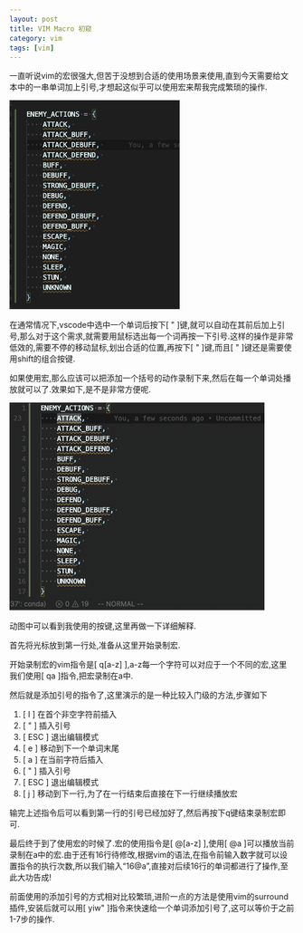```yaml
---
layout: post
title: VIM Macro 初窥
category: vim
tags: [vim]
---
```


一直听说vim的宏很强大,但苦于没想到合适的使用场景来使用,直到今天需要给文本中的一串单词加上引号,才想起这似乎可以使用宏来帮我完成繁琐的操作.

![20201109113923](https://raw.githubusercontent.com/lanpartis/DocsPics/master/images_for_docs/20201109113923.png)

在通常情况下,vscode中选中一个单词后按下[ " ]键,就可以自动在其前后加上引号,那么对于这个需求,就需要用鼠标选出每一个词再按一下引号.这样的操作是非常低效的,需要不停的移动鼠标,划出合适的位置,再按下[ " ]键,而且[ " ]键还是需要使用shift的组合按键.

如果使用宏,那么应该可以把添加一个括号的动作录制下来,然后在每一个单词处播放就可以了.效果如下,是不是非常方便呢.

![2020-11-09 12.05.05](https://raw.githubusercontent.com/lanpartis/DocsPics/master/images_for_docs/2020-11-09%2012.05.05.gif)

动图中可以看到我使用的按键,这里再做一下详细解释.

首先将光标放到第一行处,准备从这里开始录制宏.

开始录制宏的vim指令是[ q[a-z] ],a-z每一个字符可以对应于一个不同的宏,这里我们使用[ qa ]指令,把宏录制在a中.

然后就是添加引号的指令了,这里演示的是一种比较入门级的方法,步骤如下
1. [ I ] 在首个非空字符前插入
2. [ " ] 插入引号
3. [ ESC ] 退出编辑模式
4. [ e ] 移动到下一个单词末尾
5. [ a ] 在当前字符后插入
6. [ " ] 插入引号
7. [ ESC ] 退出编辑模式
8. [ j ] 移动到下一行,为了在一行结束后直接在下一行继续播放宏

输完上述指令后可以看到第一行的引号已经加好了,然后再按下q键结束录制宏即可.

最后终于到了使用宏的时候了.宏的使用指令是[ @[a-z] ],使用[ @a ]可以播放当前录制在a中的宏.由于还有16行待修改,根据vim的语法,在指令前输入数字就可以设置指令的执行次数,所以我们输入“16@a”,直接对后续16行的单词都进行了操作,至此大功告成!

前面使用的添加引号的方式相对比较繁琐,进阶一点的方法是使用vim的surround插件,安装后就可以用[ yiw" ]指令来快速给一个单词添加引号了,这可以等价于之前1-7步的操作.